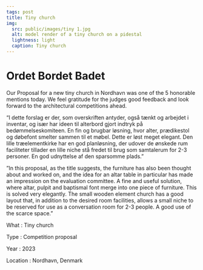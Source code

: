 ```yaml
---
tags: post
title: Tiny church
img:
  src: public/images/tiny 1.jpg
  alt: model render of a tiny church on a pidestal
  lightness: light
  caption: Tiny church
---
```

# Ordet Bordet Badet

Our Proposal for a new tiny church in Nordhavn was one of the 5 honorable mentions today. We feel gratitude for the judges good feedback and look forward to the architectural competitions ahead.

“I dette forslag er der, som overskriften antyder, også tænkt og arbejdet i inventar, og især har ideen til alterbord gjort indtryk på bedømmelseskomiteen. En fin og brugbar løsning, hvor alter, prædikestol og døbefont smelter sammen til et møbel. Dette er løst meget elegant. Den lille træelementkirke har en god planløsning, der udover de ønskede rum faciliteter tillader en lille niche stå fredet til brug som samtalerum for 2-3 personer. En god udnyttelse af den sparsomme plads.”

”In this proposal, as the title suggests, the furniture has also been thought about and worked on, and the idea for an altar table in particular has made an impression on the evaluation committee. A fine and useful solution, where altar, pulpit and baptismal font merge into one piece of furniture. This is solved very elegantly. The small wooden element church has a good layout that, in addition to the desired room facilities, allows a small niche to be reserved for use as a conversation room for 2-3 people. A good use of the scarce space.”

What
: Tiny church

Type
: Competition proposal

Year
: 2023

Location
: Nordhavn, Denmark